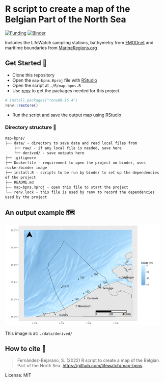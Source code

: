 # R script to create a map of the Belgian Part of the North Sea

[![Funding](https://img.shields.io/static/v1?label=powered+by&message=lifewatch.be&labelColor=1a4e8a&color=f15922)](http://lifewatch.be) [![Binder](https://mybinder.org/badge_logo.svg)](https://mybinder.org/v2/gh/lifewatch/map-bpns/HEAD?urlpath=rstudio)

Includes the LifeWatch sampling stations, bathymetry from [EMODnet](https://emodnet.ec.europa.eu/en) and maritime boundaries from [MarineRegions.org](https://marineregions.org/)

## Get Started 🚀

* Clone this repository
* Open the `map-bpns.Rproj` file with [RStudio](https://posit.co/)
* Open the script at `./R/map-bpns.R`
* Use [renv](https://rstudio.github.io/renv/index.html) to get the packages needed for this project.

```r
# install.packages("renv@0.15.4")
renv::restore()
```

* Run the script and save the output map using RStudio

### Directory structure 📁 

```
map-bpns/
├── data/ - directory to save data and read local files from
	├── raw/ - if any local file is needed, save here
	└── derived/ - save outputs here
├── .gitignore
├── Dockerfile - requirement to open the project on binder, uses rocker/binder image
├── install.R - scripts to be run by binder to set up the dependencies of the project
├── README.md
├── map-bpns.Rproj - open this file to start the project
└── renv.lock - this file is used by renv to record the dependencies used by the project
```

## An output example 🗺️

![map](./data/derived/map.png)

This image is at: `./data/derived/`

## How to cite 📝

> Fernández-Bejarano, S. (2022) R script to create a map of the Belgian Part of the North Sea. https://github.com/lifewatch/map-bpns

License: MIT